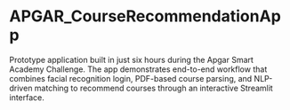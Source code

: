 # APGAR_CourseRecommendationApp
Prototype application built in just six hours during the Apgar Smart Academy Challenge. The app demonstrates end-to-end workflow that combines facial recognition login, PDF-based course parsing, and NLP-driven matching to recommend courses through an interactive Streamlit interface.
